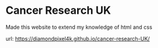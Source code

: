 # Cancer Research UK
Made this website to extend my knowledge of html and css

url:  https://diamondpixel4k.github.io/cancer-research-UK/

